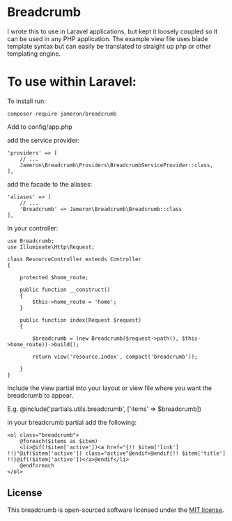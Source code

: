 # Breadcrumb
I wrote this to use in Laravel applications, but kept it loosely coupled so it can be used in any PHP application. The example view file uses blade template syntax but can easily be translated to straight up php or other templating engine.

# To use within Laravel:

To install run:

```composer require jameron/breadcrumb```

Add to config/app.php

add the service provider:

~~~~
'providers' => [
    // ...
    Jameron\Breadcrumb\Providers\BreadcrumbServiceProvider::class,
],
~~~~

add the facade to the aliases:

~~~~
'aliases' => [
    // ...
    'Breadcrumb' => Jameron\Breadcrumb\Breadcrumb::class
],
~~~~

In your controller:
~~~~
use Breadcrumb;
use Illuminate\Http\Request;

class ResourceController extends Controller
{

    protected $home_route;

    public function __construct()
    {
        $this->home_route = 'home';
    }

    public function index(Request $request)
    {

        $breadcrumb = (new Breadcrumb($request->path(), $this->home_route))->build();

        return view('resource.index', compact('breadcrumb'));

    }
}
~~~~

Include the view partial into your layout or view file where you want the breadcrumb to appear.

E.g.
@include('partials.utils.breadcrumb', ['items' => $breadcrumb])

in your breadcrumb partial add the following:

~~~~
<ol class="breadcrumb">
	@foreach($items as $item)
	<li>@if(!$item['active'])<a href="{!! $item['link'] !!}"@if($item['active']) class="active"@endif>@endif{!! $item['title'] !!}@if(!$item['active'])</a>@endif</li>
	@endforeach
</ol>
~~~~


## License

This breadcrumb is open-sourced software licensed under the [MIT license](http://opensource.org/licenses/MIT).
